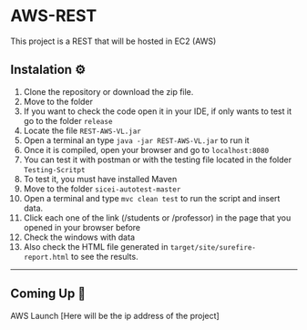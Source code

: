 # AWS-REST

This project is a REST that will be hosted in EC2 (AWS)

## Instalation ⚙️
1. Clone the repository or download the zip file.
2. Move to the folder
3. If you want to check the code open it in your IDE, if only wants to test it go to the folder `release`
4. Locate the file `REST-AWS-VL.jar`
5. Open a terminal an type `java -jar REST-AWS-VL.jar` to run it
6. Once it is compiled, open your browser and go to `localhost:8080`
7. You can test it with postman or with the testing file located in the folder `Testing-Scritpt`
8.  To test it, you must have installed Maven
9.  Move to the folder `sicei-autotest-master`
10.  Open a terminal and type `mvc clean test` to run the script and insert data.
11.  Click each one of the link (/students or /professor) in the page that you opened in your browser before
12.  Check the windows with data
13.  Also check the HTML file generated in `target/site/surefire-report.html` to see the results.

<hr>

## Coming Up  🚀 
AWS Launch  [Here will be the ip address of the project]
